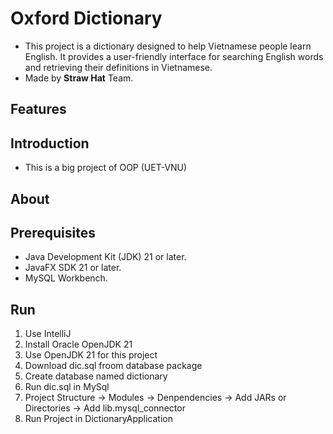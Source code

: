 # Oxford Dictionary
- This project is a dictionary designed to help Vietnamese people learn English. It provides a user-friendly interface for searching English words and retrieving their definitions in Vietnamese.
- Made by __Straw Hat__ Team.

## Features

## Introduction
- This is a big project of OOP (UET-VNU) 

## About

## Prerequisites
- Java Development Kit (JDK) 21 or later.
- JavaFX SDK 21 or later.
- MySQL Workbench.

## Run
1. Use IntelliJ
2. Install Oracle OpenJDK 21
3. Use OpenJDK 21 for this project
4. Download dic.sql froom database package 
5. Create database named dictionary
6. Run dic.sql in MySql
7. Project Structure -> Modules -> Denpendencies -> Add JARs or Directories -> Add lib.mysql_connector
8. Run Project in DictionaryApplication